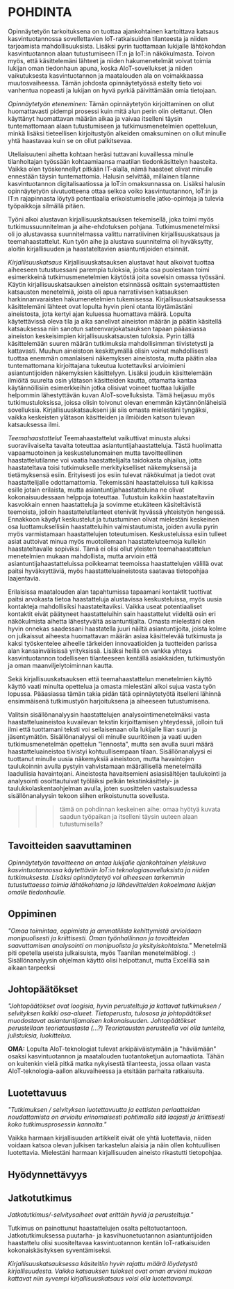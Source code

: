 # POHDINTA

Opinnäytetyön tarkoituksena on tuottaa ajankohtainen kartoittava katsaus kasvintuotannossa sovellettavien IoT-ratkaisuiden tilanteesta ja niiden tarjoamista mahdollisuuksista. Lisäksi pyrin tuottamaan lukijalle lähtökohdan kasvintuotannon alaan tutustumiseen IT:n ja IoT:in näkökulmasta. Toivon myös, että käsittelemäni lähteet ja niiden hakumenetelmät voivat toimia lukijan oman tiedonhaun apuna, koska AIoT-sovellukset ja niiden vaikutuksesta kasvintuotannon ja maatalouden ala on voimakkaassa muutosvaiheessa. Tämän johdosta opinnäytetyössä estelty tieto voi vanhentua nopeasti ja lukijan on hyvä pyrkiä päivittämään omia tietojaan.

*Opinnäytetyön eteneminen:*
Tämän opinnäytetyön kirjoittaminen on ollut huomattavasti pidempi prosessi kuin mitä alun perin olin olettanut. Olen käyttänyt huomattavan määrän aikaa ja vaivaa itselleni täysin tuntemattomaan alaan tutustumiseen ja tutkimusmenetelmien opetteluun, minkä lisäksi tieteellisen kirjoitustyön alkeiden omaksuminen on ollut minulle yhtä haastavaa kuin se on ollut palkitsevaa. 

Uteliaisuuteni aihetta kohtaan heräsi tuttavani kuvaillessa minulle tilanhoitajan työssään kohtaamiaansa maatilan tiedonkäsittelyn haasteita. Vaikka olen työskennellyt pitkään IT-alalla, nämä haasteet olivat minulle ennestään täysin tuntemattomia. Halusin selvittää, millainen tilanne kasvintuotannon digitalisaatiossa ja IoT:in omaksunnassa on. Lisäksi halusin opinnäytetyön sivutuotteena ottaa selkoa voiko kasvintuotannon, IoT:in ja IT:n rajapinnasta löytyä potentiaalia erikoistumiselle jatko-opintoja ja tulevia työpaikkoja silmällä pitäen.

Työni alkoi alustavan kirjallisuuskatsauksen tekemisellä, joka toimi myös tutkimussuunnitelman ja aihe-ehdotuksen pohjana. Tutkimusmenetelmiksi oli jo alustavassa suunnitelmassa valittu narratiivinen kirjallisuuskatsaus ja teemahaastattelut. Kun työn aihe ja alustava suunnitelma oli hyväksytty, aloitin kirjallisuuden ja haastateltavien asiantuntijoiden etsinnät.  

*Kirjallisuuskatsaus*
Kirjallisuuskatsauksen alustavat haut alkoivat tuottaa aiheeseen tutustuessani parempia tuloksia, joista osa puolestaan toimi esimerkkeinä tutkimusmenetelmien käytöstä joita sovelsin omassa työssäni. Käytin kirjallisuuskatsauksen aineiston etsinnässä osittain systemaattisten katsausten menetelmiä, joista oli apua narratiivisen katsauksen harkinnanvaraisten hakumenetelmien tukemisessa. Kirjallisuuskatsauksessa käsittelemäni lähteet ovat lopulta hyvin pieni otanta löytämästäni aineistosta, jota kertyi ajan kuluessa huomattava määrä. Lopulta käytettävissä oleva tila ja aika sanelivat aineiston määrän ja päätin käsitellä katsauksessa niin sanotun sateenvarjokatsauksen tapaan pääasiassa aineiston keskeisimpien kirjallisuuskatsausten tuloksia. Pyrin tällä käsittelemään suuren määrän tutkimuksia mahdollisimman tiivistetysti ja kattavasti. Muuhun aineistoon keskittymällä olisin voinut mahdollisesti tuottaa enemmän omanlaiseni näkemyksen aineistosta, mutta päätin alaa tuntemattomana kirjoittajana tukeutua luotettaviksi arvioimieni asiantuntijoiden näkemyksien käsittelyyn. Lisäksi jouduin käsittelemään ilmiöitä suurelta osin ylätason käsitteiden kautta, ottamatta kantaa käytännöllisiin esimerkkeihin jotka olisivat voineet tuottaa lukijalle helpommin lähestyttävän kuvan AIoT-sovelluksista. Tämä heijasuu myös tutkimustuloksissa, joissa olisin toivonut olevan enemmän käytännönläheisiä sovelluksia. Kirjallisuuskatsaukseni jäi siis omasta mielestäni tyngäksi, vaikka keskeisten ylätason käsitteiden ja ilmiöiden katson tulevan katsauksessa ilmi.

*Teemahaastattelut*
Teemahaastattelut vaikuttivat minusta aluksi suoraviivaiselta tavalta toteuttaa asiantuntijahaastatteluja. Tästä huolimatta vapaamuotoinen ja keskustelunomainen mutta tavoitteellinen haastattelutilanne voi vaatia haastattelijalta taidokasta ohjailua, jotta haastateltava toisi tutkimukselle merkitykselliset näkemyksensä ja tietämyksensä esiin. Erityisesti jos esiin tulevat näkökulmat ja tiedot ovat haastattelijalle odottamattomia. Tekemissäni haastatteluissa tuli kaikissa esille jotain erilaista, mutta asiantuntijahaastatteluina ne olivat kokonaisuudessaan helppoja toteuttaa. Tutustuin kaikkiin haastateltaviin kasvokkain ennen haastatteluja ja sovimme etukäteen käsiteltävistä teemoista, jolloin haastattelutilanteet etenivät hyvässä yhteistyön hengessä. Ennakkoon käydyt keskustelut ja tutustuminen olivat mielestäni keskeinen osa luottamuksellisiin haastatteluihin valmistautumista, joiden avulla pyrin myös varmistamaan haastattelujen toteutumisen. Keskusteluissa esiin tulleet asiat auttoivat minua myös muotoilemaan haastatteluteemoja kullekin haastateltavalle sopiviksi. Tämä ei olisi ollut yleisten teemahaastattelun menetelmien mukaan mahdollista, mutta arvioin että asiantuntijahaastatteluissa poikkeamat teemoissa haastattelujen välillä ovat paitsi hyväksyttäviä, myös haastatteluaineistosta saatavaa tietopohjaa laajentavia. 

Erilaisissa maatalouden alan tapahtumissa tapaamani kontaktit tuottivat paitsi arvokasta tietoa haastatteluja alustavissa keskusteluissa, myös uusia kontakteja mahdollisiksi haastateltaviksi. Vaikka useat potentiaaliset kontaktit eivät päätyneet haastatteluihin sain haastattelut viideltä osin eri näkökulmista aihetta lähestyvältä asiantuntijalta. Omasta mielestäni olen hyvin onnekas saadessani haastatella juuri näiltä asiantuntijoita, joista kolme on julkaissut aiheesta huomattavan määrän asiaa käsittelevää tutkimusta ja kaksi työskentelee aiheelle tärkeiden innovaatioiden ja tuotteiden parissa alan kansainvälisissä yrityksissä. Lisäksi heillä on vankka yhteys kasvintuotannon todelliseen tilanteeseen kentällä asiakkaiden, tutkimustyön ja oman maanviljelytoiminnan kautta. 

Sekä kirjallisuuskatsauksen että teemahaastattelun menetelmien käyttö käyttö vaati minulta opettelua ja omasta mielestäni alkoi sujua vasta työn lopussa. Pääasiassa tämän takia pidän tätä opinnäytetyötä itselleni lähinnä ensimmäisenä tutkimustyön harjoituksena ja aiheeseen tutustumisena.

Valitsin sisällönanalyysin haastattelujen analysointimenetelmäksi vasta haastatteluaineistoa kuvailevan tekstin kirjoittamisen yhteydessä, jolloin tuli ilmi että tuottamani teksti voi sellaisenaan olla lukijalle liian suuri ja jäsentymätön. Sisällönanalyysi oli minulle suuritöinen ja vaati uuden tutkimusmenetelmän opettelun "lennosta", mutta sen avulla suuri määrä haastatteluaineistoa tiivistyi kohtuullisempaan tilaan. Sisällönanalyysi ei tuottanut minulle uusia näkemyksiä aineistoon, mutta havaintojen taulukoinnin avulla pystyin vahvistamaan määrällisellä menetelmällä laadullisia havaintojani. Aineistosta havaitsemieni asiasisältöjen taulukointi ja analysointi osoittautuivat työläiksi pelkän tekstinkäsittely- ja taulukkolaskentaohjelman avulla, joten suosittelen vastaisuudessa sisällönanalyysin tekoon siihen erikoistunutta sovellusta. 







>>> tämä on pohdinnan keskeinen aihe: omaa hyötyä kuvata saadun työpaikan ja itselleni täysin uuteen alaan tutustumisella? 
 



## Tavoitteiden saavuttaminen

*Opinnäytetyön tavoitteena on antaa lukijalle ajankohtainen yleiskuva kasvintuotannossa käytettäviin IoT:in teknologiasovelluksista ja niiden tutkimuksesta. Lisäksi opinnäytetyö voi aiheeseen tarkemmin tutustuttaessa toimia lähtökohtana ja lähdeviitteiden kokoelmana lukijan omalle tiedonhaulle.*

## Oppiminen

*"Omaa toimintaa, oppimista ja ammatillista kehittymistä arvioidaan monipuolisesti ja kriittisesti. Oman työnhallinnan ja tavoitteiden saavuttamisen analysointi on monipuolista ja yksityiskohtaista."*
Menetelmiä piti opetella useista julkaisuista, myös Taanilan menetelmäblogi. :)
Sisällönanalyysin ohjelman käyttö olisi helpottanut, mutta Excelillä sain aikaan tarpeeksi


## Johtopäätökset

*"Johtopäätökset ovat loogisia, hyvin perusteltuja ja kattavat tutkimuksen / selvityksen kaikki osa-alueet. Tietoperusta, tulososa ja johtopäätökset muodostavat asiantuntijamaisen kokonaisuuden.*
*Johtopäätökset perustellaan teoriataustasta (...?) Teoriataustan perusteella voi olla tunteita, julistuksia, luokittelua.*

**OMA:** Lopulta AIoT-teknologiat tulevat arkipäiväistymään ja "häviämään" osaksi kasvintuotannon ja maatalouden tuotantoketjun automaatiota. Tähän on kuitenkin vielä pitkä matka nykyisestä tilanteesta, jossa ollaan vasta AIoT-teknologia-aallon alkuvaiheessa ja etsitään parhaita ratkaisuita.

## Luotettavuus

*"Tutkimuksen / selvityksen luotettavuutta ja eettisten periaatteiden noudattamista on arvioitu erinomaisesti pohtimalla sitä laajasti ja kriittisesti koko tutkimusprosessin kannalta."*

Vaikka harmaan kirjallisuuden artikkelit eivät ole yhtä luotettavia, niiden voidaan katsoa olevan julkisen tarkastelun alaisia ja näin ollen kohtuullisen luotettavia. Mielestäni harmaan kirjallisuuden aineisto rikastutti tietopohjaa.

## Hyödynnettävyys

## Jatkotutkimus

*Jatkotutkimus/-selvitysaiheet ovat erittäin hyviä ja perusteltuja."*

Tutkimus on painottunut haastattelujen osalta peltotuotantoon. 
Jatkotutkimuksessa puutarha- ja kasvihuonetuotannon asiantuntijoiden haastattelu olisi suositeltavaa kasvintuotannon kentän IoT-ratkaisuiden kokonaiskäsityksen syventämiseksi.

*Kirjallisuuskatsauksessa käsiteltiin hyvin rajattu määrä löydetystä kirjallisuudesta. Vaikka katsauksen tulokset ovat oman arvioni mukaan kattavat niin syvempi kirjallisuuskatsaus voisi olla luotettavampi.*
